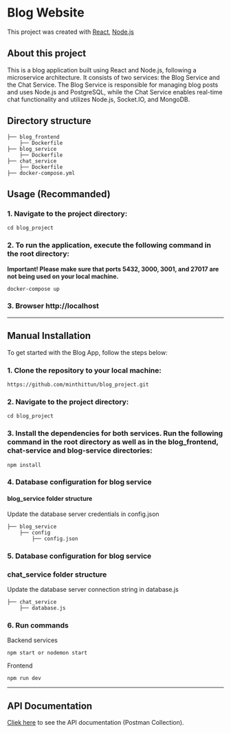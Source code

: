 # Blog Website
This project was created with [React](https://react.dev), [Node.js](https://nodejs.org/en)
## About this project
This is a blog application built using React and Node.js, following a microservice architecture. It consists of two services: the Blog Service and the Chat Service. The Blog Service is responsible for managing blog posts and uses Node.js and PostgreSQL, while the Chat Service enables real-time chat functionality and utilizes Node.js, Socket.IO, and MongoDB.

## Directory structure
    ├── blog_frontend
        ├── Dockerfile
    ├── blog_service
        ├── Dockerfile
    ├── chat_service
        ├── Dockerfile
    ├── docker-compose.yml


## Usage (Recommanded)

### 1. Navigate to the project directory:
```
cd blog_project
```

### 2. To run the application, execute the following command in the root directory:

**Important! Please make sure that ports 5432, 3000, 3001, and 27017 are not being used on your local machine.**

```
docker-compose up
```
### 3. Browser http://localhost

---

## Manual Installation
To get started with the Blog App, follow the steps below:
### 1. Clone the repository to your local machine:
```
https://github.com/minthittun/blog_project.git
```
### 2. Navigate to the project directory:
```
cd blog_project
```
### 3. Install the dependencies for both services. Run the following command in the root directory as well as in the blog_frontend, chat-service and blog-service directories:
```
npm install
```
### 4. Database configuration for blog service
#### blog_service folder structure

Update the database server credentials in config.json

    ├── blog_service
        ├── config
            ├── config.json
    

### 5. Database configuration for blog service
### chat_service folder structure

Update the database server connection string in database.js

    ├── chat_service
        ├── database.js
### 6. Run commands
Backend services
```
npm start or nodemon start
```
Frontend
```
npm run dev
```

---

## API Documentation

[Cliek here](https://baganlab-space.sgp1.digitaloceanspaces.com/Blog%20Project.postman_collection.json) to see the API documentation (Postman Collection).
